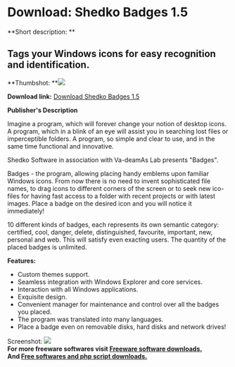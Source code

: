 # Download: Shedko Badges 1.5

**Short description: **

## Tags your Windows icons for easy recognition and identification.

  
**Thumbshot: **![](http://www.freewarefiles.com/screenshot/shedkobadges_md.gif)   
  
**Download link:** [Download Shedko Badges 1.5](http://freesoftwares.boysofts.com/Shedko-Badges_program_23767.html)  
  

**Publisher's Description**  
  

Imagine a program, which will forever change your notion of desktop icons. A
program, which in a blink of an eye will assist you in searching lost files or
imperceptible folders. A program, so simple and clear to use, and in the same
time functional and innovative.

Shedko Software in association with Va-deamAs Lab presents "Badges".

Badges - the program, allowing placing handy emblems upon familiar Windows
icons. From now there is no need to invent sophisticated file names, to drag
icons to different corners of the screen or to seek new ico-files for having
fast access to a folder with recent projects or with latest images. Place a
badge on the desired icon and you will notice it immediately!

10 different kinds of badges, each represents its own semantic category:
certified, cool, danger, delete, distinguished, favourite, important, new,
personal and web. This will satisfy even exacting users. The quantity of the
placed badges is unlimited.

**Features:**

  * Custom themes support. 
  * Seamless integration with Windows Explorer and core services. 
  * Interaction with all Windows applications. 
  * Exquisite design. 
  * Convenient manager for maintenance and control over all the badges you placed. 
  * The program was translated into many languages. 
  * Place a badge even on removable disks, hard disks and network drives! 

  
  
Screenshot: ![](http://www.freewarefiles.com/screenshot/shedkobadges.gif)  
**For more freeware softwares visit [Freeware software downloads.](http://freesoftwares.boysofts.com/)**   
**And [Free softwares and php script downloads.](http://www.boysofts.com/)**

